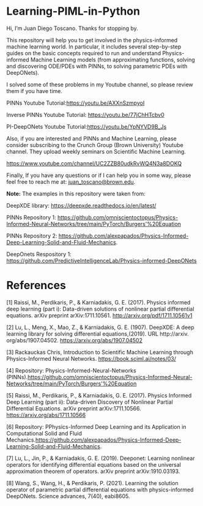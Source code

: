 # Learning-PIML-in-Python

Hi, I’m Juan Diego Toscano. Thanks for stopping by.

This repository will help you to get involved in the physics-informed machine learning world. In particular, it includes several step-by-step guides on the basic concepts required to run and understand  Physics-informed Machine Learning models (from approximating functions, solving and discovering ODE/PDEs with PINNs,  to solving parametric PDEs with DeepONets). 

I solved some of these problems in my Youtube channel, so please review them if you have time.

PINNs Youtube Tutorial:https://youtu.be/AXXnSzmpyoI

Inverse PINNs Youtube Tutorial: https://youtu.be/77jChHTcbv0

PI-DeepONets Youtube Tutorial:https://youtu.be/YpNYVD9B_Js

Also, if you are interested and PINNs and Machine Learning, please consider subscribing to the Crunch Group (Brown University) Youtube channel. They upload weekly seminars on Scientific Machine Learning.

https://www.youtube.com/channel/UC2ZZB80udkRvWQ4N3a8DOKQ

Finally, If you have any questions or if I can help you in some way, please feel free to reach me at: juan_toscano@brown.edu.

**Note:** 
The examples in this repository were taken from:

DeepXDE library: https://deepxde.readthedocs.io/en/latest/

PINNs Repository 1: https://github.com/omniscientoctopus/Physics-Informed-Neural-Networks/tree/main/PyTorch/Burgers'%20Equation

PINNs Repository 2: https://github.com/alexpapados/Physics-Informed-Deep-Learning-Solid-and-Fluid-Mechanics.

DeepOnets Respository 1: https://github.com/PredictiveIntelligenceLab/Physics-informed-DeepONets

# References
[1] Raissi, M., Perdikaris, P., & Karniadakis, G. E. (2017). Physics informed deep learning (part i): Data-driven solutions of nonlinear partial differential equations. arXiv preprint arXiv:1711.10561. http://arxiv.org/pdf/1711.10561v1

[2] Lu, L., Meng, X., Mao, Z., & Karniadakis, G. E. (1907). DeepXDE: A deep learning library for solving differential equations,(2019). URL http://arxiv. org/abs/1907.04502. https://arxiv.org/abs/1907.04502

[3] Rackauckas Chris, Introduction to Scientific Machine Learning through Physics-Informed Neural Networks. https://book.sciml.ai/notes/03/

[4] Repository: Physics-Informed-Neural-Networks (PINNs).https://github.com/omniscientoctopus/Physics-Informed-Neural-Networks/tree/main/PyTorch/Burgers'%20Equation

[5] Raissi, M., Perdikaris, P., & Karniadakis, G. E. (2017). Physics Informed Deep Learning (part ii): Data-driven Discovery of Nonlinear Partial Differential Equations. arXiv preprint arXiv:1711.10566. https://arxiv.org/abs/1711.10566

[6] Repository: PPhysics-Informed Deep Learning and its Application in Computational Solid and Fluid Mechanics.https://github.com/alexpapados/Physics-Informed-Deep-Learning-Solid-and-Fluid-Mechanics.

[7] Lu, L., Jin, P., & Karniadakis, G. E. (2019). Deeponet: Learning nonlinear operators for identifying differential equations based on the universal approximation theorem of operators. arXiv preprint arXiv:1910.03193.

[8] Wang, S., Wang, H., & Perdikaris, P. (2021). Learning the solution operator of parametric partial differential equations with physics-informed DeepONets. Science advances, 7(40), eabi8605.

